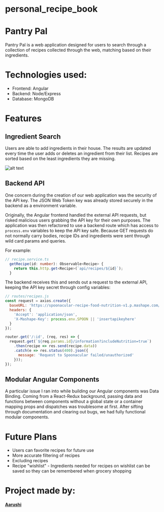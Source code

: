 # personal_recipe_book
# Pantry Pal

Pantry Pal is a web application designed for users to search through a collection of recipes collected through the web, matching based on their ingredients.

# Technologies used:
* Frontend: Angular
* Backend: Node/Express
* Database: MongoDB

# Features

## Ingredient Search
Users are able to add ingredients in their house. The results are updated every time the user adds or deletes an ingredient from their list. Recipes are sorted based on the least ingredients they are missing.

![alt text](https://i.imgur.com/dkVsGBd.gif "search ingredients")

## Backend API
One concern during the creation of our web application was the security of the API key. The JSON Web Token key was already stored securely in the backend as a environment variable.

Originally, the Angular frontend handled the external API requests, but risked malicious users grabbing the API key for their own purposes. The application was then refactored to use a backend route which has access to `process.env` variables to keep the API key safe. Because GET requests do not normally carry bodies, recipe IDs and ingredients were sent through wild card params and queries.

For example:
```typescript
// recipe.service.ts
  getRecipe(id: number): Observable<Recipe> {
    return this.http.get<Recipe>(`api/recipes/${id}`);
  }
```

The backend receives this and sends out a request to the external API, keeping the API key secret through config variables:

```javascript
// routes/recipes.js
const request = axios.create({
  baseURL: 'https://spoonacular-recipe-food-nutrition-v1.p.mashape.com/recipes/',
  headers: {
    'Accept': 'application/json',
    'X-Mashape-Key': process.env.SPOON || 'insertapikeyhere'
  }
});

router.get('/:id', (req, res) => {
  request.get(`${req.params.id}/information?includeNutrition=true`)
    .then(recipe => res.send(recipe.data))
    .catch(e => res.status(400).json({
      message: 'Request to Spoonacular failed/unauthorized'
    }));
});
```
## Modular Angular Components
A particular issue I ran into while building our Angular components was Data Binding. Coming from a React-Redux background, passing data and functions between components without a global state or a container mapping props and dispatches was troublesome at first.  After sifting through documentation and clearing out bugs, we had fully functional modular components.

# Future Plans
* Users can favorite recipes for future use
* More accurate filtering of recipes
* Excluding recipes
* Recipe "wishlist" - Ingredients needed for recipes on wishlist can be saved so they can be remembered when grocery shopping

# Project made by:
#### [Aarushi](https://github.com/aarushi04/node-express-mongodb-project)

